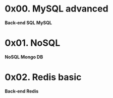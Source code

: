 # 0x00. MySQL advanced

**Back-end SQL MySQL**

# 0x01. NoSQL

**NoSQL Mongo DB**


# 0x02. Redis basic
**Back-end Redis**
